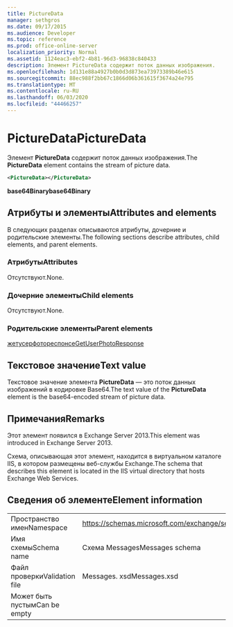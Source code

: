 ```yaml
---
title: PictureData
manager: sethgros
ms.date: 09/17/2015
ms.audience: Developer
ms.topic: reference
ms.prod: office-online-server
localization_priority: Normal
ms.assetid: 1124eac3-ebf2-4b81-96d3-96838c840433
description: Элемент PictureData содержит поток данных изображения.
ms.openlocfilehash: 1d131e88a4927b0b0d3d873ea73973389b46e615
ms.sourcegitcommit: 88ec988f2bb67c1866d06b361615f3674a24e795
ms.translationtype: MT
ms.contentlocale: ru-RU
ms.lasthandoff: 06/03/2020
ms.locfileid: "44466257"
---
```

# <a name="picturedata"></a><span data-ttu-id="79267-103">PictureData</span><span class="sxs-lookup"><span data-stu-id="79267-103">PictureData</span></span>

<span data-ttu-id="79267-104">Элемент **PictureData** содержит поток данных изображения.</span><span class="sxs-lookup"><span data-stu-id="79267-104">The **PictureData** element contains the stream of picture data.</span></span> 
  
```XML
<PictureData></PictureData>
```

 <span data-ttu-id="79267-105">**base64Binary**</span><span class="sxs-lookup"><span data-stu-id="79267-105">**base64Binary**</span></span>
## <a name="attributes-and-elements"></a><span data-ttu-id="79267-106">Атрибуты и элементы</span><span class="sxs-lookup"><span data-stu-id="79267-106">Attributes and elements</span></span>

<span data-ttu-id="79267-107">В следующих разделах описываются атрибуты, дочерние и родительские элементы.</span><span class="sxs-lookup"><span data-stu-id="79267-107">The following sections describe attributes, child elements, and parent elements.</span></span>
  
### <a name="attributes"></a><span data-ttu-id="79267-108">Атрибуты</span><span class="sxs-lookup"><span data-stu-id="79267-108">Attributes</span></span>

<span data-ttu-id="79267-109">Отсутствуют.</span><span class="sxs-lookup"><span data-stu-id="79267-109">None.</span></span>
  
### <a name="child-elements"></a><span data-ttu-id="79267-110">Дочерние элементы</span><span class="sxs-lookup"><span data-stu-id="79267-110">Child elements</span></span>

<span data-ttu-id="79267-111">Отсутствуют.</span><span class="sxs-lookup"><span data-stu-id="79267-111">None.</span></span>
  
### <a name="parent-elements"></a><span data-ttu-id="79267-112">Родительские элементы</span><span class="sxs-lookup"><span data-stu-id="79267-112">Parent elements</span></span>

[<span data-ttu-id="79267-113">жетусерфотореспонсе</span><span class="sxs-lookup"><span data-stu-id="79267-113">GetUserPhotoResponse</span></span>](getuserphotoresponse.md)
  
## <a name="text-value"></a><span data-ttu-id="79267-114">Текстовое значение</span><span class="sxs-lookup"><span data-stu-id="79267-114">Text value</span></span>

<span data-ttu-id="79267-115">Текстовое значение элемента **PictureData** — это поток данных изображений в кодировке Base64.</span><span class="sxs-lookup"><span data-stu-id="79267-115">The text value of the **PictureData** element is the base64-encoded stream of picture data.</span></span> 
  
## <a name="remarks"></a><span data-ttu-id="79267-116">Примечания</span><span class="sxs-lookup"><span data-stu-id="79267-116">Remarks</span></span>

<span data-ttu-id="79267-117">Этот элемент появился в Exchange Server 2013.</span><span class="sxs-lookup"><span data-stu-id="79267-117">This element was introduced in Exchange Server 2013.</span></span>
  
<span data-ttu-id="79267-118">Схема, описывающая этот элемент, находится в виртуальном каталоге IIS, в котором размещены веб-службы Exchange.</span><span class="sxs-lookup"><span data-stu-id="79267-118">The schema that describes this element is located in the IIS virtual directory that hosts Exchange Web Services.</span></span>
  
## <a name="element-information"></a><span data-ttu-id="79267-119">Сведения об элементе</span><span class="sxs-lookup"><span data-stu-id="79267-119">Element information</span></span>

|||
|:-----|:-----|
|<span data-ttu-id="79267-120">Пространство имен</span><span class="sxs-lookup"><span data-stu-id="79267-120">Namespace</span></span>  <br/> |https://schemas.microsoft.com/exchange/services/2006/messages  <br/> |
|<span data-ttu-id="79267-121">Имя схемы</span><span class="sxs-lookup"><span data-stu-id="79267-121">Schema name</span></span>  <br/> |<span data-ttu-id="79267-122">Схема Messages</span><span class="sxs-lookup"><span data-stu-id="79267-122">Messages schema</span></span>  <br/> |
|<span data-ttu-id="79267-123">Файл проверки</span><span class="sxs-lookup"><span data-stu-id="79267-123">Validation file</span></span>  <br/> |<span data-ttu-id="79267-124">Messages. xsd</span><span class="sxs-lookup"><span data-stu-id="79267-124">Messages.xsd</span></span>  <br/> |
|<span data-ttu-id="79267-125">Может быть пустым</span><span class="sxs-lookup"><span data-stu-id="79267-125">Can be empty</span></span>  <br/> ||
   

